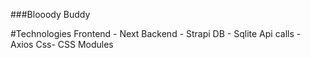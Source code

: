 ###Blooody Buddy

#Technologies 
Frontend - Next
Backend - Strapi
DB - Sqlite
Api calls - Axios
Css- CSS Modules
